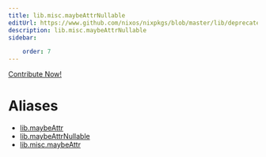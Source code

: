 ```yaml
---
title: lib.misc.maybeAttrNullable
editUrl: https://www.github.com/nixos/nixpkgs/blob/master/lib/deprecated.nix#L42C15
description: lib.misc.maybeAttrNullable
sidebar:

    order: 7
---
```


<a href="https://www.github.com/nixos/nixpkgs/blob/master/lib/deprecated.nix#L42C15">Contribute Now!</a>


# Aliases

- [lib.maybeAttr](./reference/lib/lib-maybeAttr)
- [lib.maybeAttrNullable](./reference/lib/lib-maybeAttrNullable)
- [lib.misc.maybeAttr](./reference/lib/misc/lib-misc-maybeAttr)



